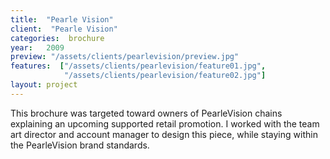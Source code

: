 ```yaml
---
title:  "Pearle Vision"
client:  "Pearle Vision"
categories:  brochure
year:   2009
preview: "/assets/clients/pearlevision/preview.jpg"
features:  ["/assets/clients/pearlevision/feature01.jpg",
            "/assets/clients/pearlevision/feature02.jpg"]
layout: project            
---
```


This brochure was targeted toward owners of PearleVision chains explaining an upcoming supported retail promotion. I worked with the team art director and account manager to design this piece, while staying within the PearleVision brand standards.
